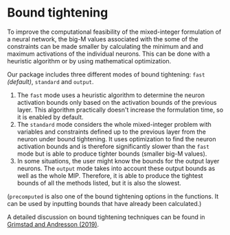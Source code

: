 # Bound tightening

To improve the computational feasibility of the mixed-integer formulation of a neural network, the big-M values associated with the some of the constraints can be made smaller by calculating the minimum and and maximum activations of the individual neurons. This can be done with a heuristic algorithm or by using mathematical optimization.

Our package includes three different modes of bound tightening: `fast` *(default)*, `standard` and `output`.
1. The `fast` mode uses a heuristic algorithm to determine the neuron activation bounds only based on the activation bounds of the previous layer. This algorithm practically doesn't increase the formulation time, so it is enabled by default. 
2. The `standard` mode considers the whole mixed-integer problem with variables and constraints defined up to the previous layer from the neuron under bound tightening. It uses optimization to find the neuron activation bounds and is therefore significantly slower than the `fast` mode but is able to produce tighter bounds (smaller big-M values).
3. In some situations, the user might know the bounds for the output layer neurons. The `output` mode takes into account these output bounds as well as the whole MIP. Therefore, it is able to produce the tightest bounds of all the methods listed, but it is also the slowest.

(`precomputed` is also one of the bound tightening options in the functions. It can be used by inputting bounds that have already been calculated.)

A detailed discussion on bound tightening techniques can be found in [Grimstad and Andresson (2019)](literature.md).